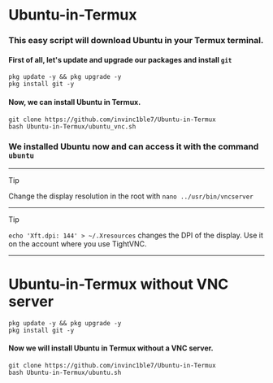 # Ubuntu-in-Termux
### This easy script will download Ubuntu in your Termux terminal.
#### First of all, let's update and upgrade our packages and install `git`
```shell
pkg update -y && pkg upgrade -y
pkg install git -y
```
#### Now, we can install Ubuntu in Termux.
```shell
git clone https://github.com/invinc1ble7/Ubuntu-in-Termux
bash Ubuntu-in-Termux/ubuntu_vnc.sh 
```
 ### We installed Ubuntu now and can access it with the command ```ubuntu```
***
> [!TIP]
> Change the display resolution in the root with `nano ../usr/bin/vncserver`
***
> [!TIP]
> `echo 'Xft.dpi: 144' > ~/.Xresources` changes the DPI of the display. Use it on the account where you use TightVNC.
***
# Ubuntu-in-Termux without VNC server
```shell
pkg update -y && pkg upgrade -y
pkg install git -y
```
#### Now we will install Ubuntu in Termux without a VNC server.
```shell
git clone https://github.com/invinc1ble7/Ubuntu-in-Termux
bash Ubuntu-in-Termux/ubuntu.sh 
```
